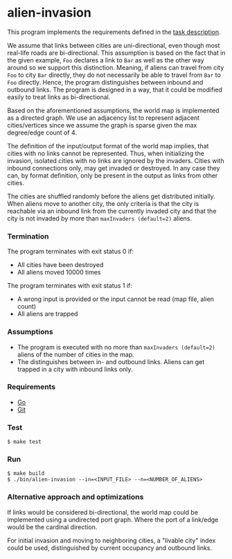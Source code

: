# alien-invasion

This program implements the requirements defined in the [task description](https://github.com/fbngrm/alien-invasion/blob/master/Alien%20Invasion.pdf).

We assume that links between cities are uni-directional, even though most
real-life roads are bi-directional. This assumption is based on the fact that
in the given example, `Foo` declares a link to `Bar` as well as the other way
around so we support this distinction.
Meaning, if aliens can travel from city `Foo` to city `Bar` directly, they
do not necessarily be able to travel from `Bar` to `Foo` directly.
Hence, the program distinguishes between inbound and outbound links.
The program is designed in a way, that it could be modified easily to treat
links as bi-directional.

Based on the aforementioned assumptions, the world map is implemented as a directed graph.
We use an adjacency list to represent adjacent cities/vertices since we assume
the graph is sparse given the max degree/edge count of 4.

The definition of the input/output format of the world map implies, that
cities with no links cannot be represented. Thus, when initializing the invasion,
isolated cities with no links are ignored by the invaders.
Cities with inbound connections only, may get invaded or destroyed. In
any case they can, by format definition, only be present in the output as
links from other cities.

The cities are shuffled randomly before the aliens get distributed initially.
When aliens move to another city, the only criteria is that the city is reachable
via an inbound link from the currently invaded city and that the city is not invaded
by more than `maxInvaders (default=2)` aliens.

### Termination

The program terminates with exit status 0 if:

* All cities have been destroyed
* All aliens moved 10000 times

The program terminates with exit status 1 if:

* A wrong input is provided or the input cannot be read (map file, alien count)
* All aliens are trapped

### Assumptions

* The program is executed with no more than `maxInvaders (default=2)` aliens of the number of cities in the map.
* The distinguishes between in- and outbound links. Aliens can get trapped in a city with inbound links only.

### Requirements

* [Go](https://golang.org/dl/)
* [Git](https://git-scm.com/downloads)

### Test

```
$ make test
```

### Run

```
$ make build
$ ./bin/alien-invasion --in=<INPUT_FILE> --n=<NUMBER_OF_ALIENS>
```

### Alternative approach and optimizations

If links would be considered bi-directional, the world map could be
implemented using a undirected port graph. Where the port of a link/edge
would be the cardinal direction.

For initial invasion and moving to neighboring cities, a "livable city" index
could be used, distinguished by current occupancy and outbound links.
